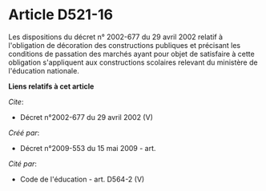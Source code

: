 # Article D521-16

Les dispositions du décret n° 2002-677 du 29 avril 2002 relatif à l'obligation de décoration des constructions publiques et
précisant les conditions de passation des marchés ayant pour objet de satisfaire à cette obligation s'appliquent aux
constructions scolaires relevant du ministère de l'éducation nationale.

**Liens relatifs à cet article**

_Cite_:

  - Décret n°2002-677 du 29 avril 2002 (V)

_Créé par_:

  - Décret n°2009-553 du 15 mai 2009 - art.

_Cité par_:

  - Code de l'éducation - art. D564-2 (V)
